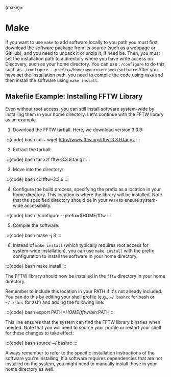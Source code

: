 (make)=
# Make

If you want to use `make` to add software locally to you path you must first download the
software package from its source (such as a webpage or GitHub), and you need to unpack it or unzip it, if need be.
Then, you must set the installation path to a directory where you have write access on Discovery, such as your home directory.
You can use `./configure` to do this, such as  `./configure --prefix=/home/<yourusername>/software`
After you have set the installation path, you need to compile the code using `make` and then install the software using `make install`.

## Makefile Example: Installing FFTW Library

Even without root access, you can still install software system-wide by installing them in your home directory. Let's continue with the FFTW library as an example.

1. Download the FFTW tarball. Here, we download version 3.3.9:

:::{code} bash
cd ~
wget http://www.fftw.org/fftw-3.3.9.tar.gz
:::

2. Extract the tarball:

:::{code} bash
tar xzf fftw-3.3.9.tar.gz
:::

3. Move into the directory:

:::{code} bash
cd fftw-3.3.9
:::

4. Configure the build process, specifying the prefix as a location in your home directory. This location is where the library will be installed. Note that the specified directory should be in your `PATH` to ensure system-wide accessibility.

:::{code} bash
./configure --prefix=$HOME/fftw
:::

5. Compile the software:

:::{code} bash
make -j 8
:::

6. Instead of `make install` (which typically requires root access for system-wide installation), you can use `make install` with the prefix configuration to install the software in your home directory.

:::{code} bash
make install
:::

The FFTW library should now be installed in the `fftw` directory in your home directory.

Remember to include this location in your PATH if it's not already included. You can do this by editing your shell profile (e.g., `~/.bashrc` for bash or `~/.zshrc` for zsh) and adding the following line:

:::{code} bash
export PATH=$HOME/fftw/bin:$PATH
:::

This line ensures that the system can find the FFTW library binaries when needed. Note that you will need to source your profile or restart your shell for these changes to take effect:

:::{code} bash
source ~/.bashrc
:::

Always remember to refer to the specific installation instructions of the software you're installing. If a software requires dependencies that are not installed on the system, you might need to manually install those in your home directory as well.
